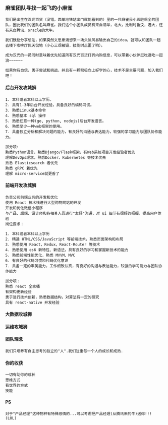 ### 麻雀团队寻找一起飞的小麻雀 ###

    我们是出生在汉光百货（没错，西单地铁站出门就能看到的）里的一只麻雀虽小五脏俱全的团队，因此我们的团队名叫麻雀。我们这个小团队成员有来自清华，北大，比利时鲁汶，港大，还有来自腾讯、oracle的大牛。

    我们鼓励分享想法，如果突然文思泉涌想来一场头脑风暴输出自己的idea，就可以和团队一起去楼下咖啡厅侃天侃地（小心三观被毁，技能树点歪了哟）。

    成为汉光的一员同时意味着优先知道所有汉光百货打折内购信息，可以带着小伙伴逛吃逛吃一起浪~~~~~~

    如果你有自信，勇于尝试和挑战，并且有一颗积极向上好学的心，技术不是主要问题，加入我们吧！

#### 后台开发攻城狮 ####

    1. 本科或者本科以上学历。
    2. 具有1-3年后台开发经验，具备良好的编码习惯。
    3. 熟悉Linux基本命令
    4. 熟悉基本 sql 操作
    5. 熟悉任意一种(go, python, nodejs)后台开发语言。
    6. 熟悉至少一种web框架的使用。
    7. 具备独立分析和解决问题的能力，有良好的沟通与表达能力，较强的学习能力与团队协作能力。

    加分项:
    熟悉Python语言，熟悉Django/Flask框架，有Web系统项目开发经验者优先
    理解DevOps理念，熟悉Docker、Kubernetes 等技术优先
    熟悉 Elasticsearch 者优先
    熟悉 gRPC 着优先
    理解 micro-service就更香了

#### 前端开发攻城狮 ####

    负责公司前端业务的开发和优化
    使用 React 技术栈进行大型购物网站的开发
    开发和优化微信小程序
    与产品、后端、设计师和各相关人员进行"友好"沟通，对 ui 细节有很好的把握，提高用户体验
    岗位要求：

    1. 本科或者本科以上学历
    2. 精通 HTML/CSS/JavaScript 等前端技术，熟悉页面架构和布局
    3. 熟悉使用 React，Redux，React-Router 等技术
    4. 熟悉使用 es6 新特性、新语法，具有良好的学习和掌握新技术的能力
    5. 熟悉前端性能优化，熟悉 MVVM、MVC
    6. 有良好的代码习惯和代码优化意识
    7. 具备一定的审美能力，工作细致认真，有良好的沟通与表达能力，较强的学习能力与团队协作能力

    加分项：
    熟悉 react 全家桶
    有架构更新经验
    勇于进行技术创新，熟悉数据结构，对算法有一定的研究
    具有 react-native 开发经验


#### 大数据攻城狮 ####

#### 运维攻城狮 ####

#### 团队理念 ####

    我们只培养有自主思考的独立的"人".我们注重每一个人的成长和成熟.

#### 你的收获 ####

    一切有助你的成长
    思维方式
    看世界的方式
    技能

#### PS ####

    对于"产品经理"这种物种有特殊感情的...可以考虑把产品经理(从腾讯来的牛)送你!!!
    (LOL)
